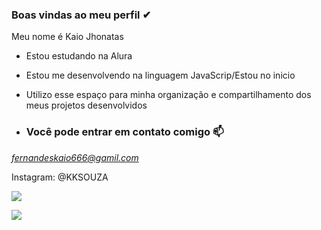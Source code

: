 ### Boas vindas ao meu perfil ✔
Meu nome é Kaio Jhonatas

- Estou estudando na Alura
- Estou me desenvolvendo na linguagem JavaScrip/Estou no inicio
- Utilizo esse espaço para minha organização e compartilhamento dos meus projetos desenvolvidos

- ### Você pode entrar em contato comigo 📫

*fernandeskaio666@gamil.com*

Instagram: @KKSOUZA

![](https://tenor.com/pt-BR/view/nosferatu-horror-classic-vampire-gif-5533366)


![](https://media1.tenor.com/m/xjvmoEYtjwEAAAAC/thumbs-up-double-thumbs-up.gif)
